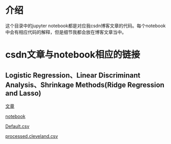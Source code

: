 # 介绍

这个目录中的jupyter notebook都是对应我csdn博客文章的代码。每个notebook中会有相应代码的解释，但是细节我都会放在博客文章当中。

# csdn文章与notebook相应的链接

## Logistic Regression、Linear Discriminant Analysis、Shrinkage Methods(Ridge Regression and Lasso)

[文章](http://blog.csdn.net/xlinsist/article/details/52211334)

[notebook](http://nbviewer.jupyter.org/github/hanxlinsist/jupyter_hub/blob/master/csdn/CSDN-52211334.ipynb)

[Default.csv](https://github.com/hanxlinsist/jupyter_hub/blob/master/csdn/datasets/Default.csv)

[processed.cleveland.csv](https://github.com/hanxlinsist/jupyter_hub/blob/master/csdn/datasets/processed.cleveland.csv)
